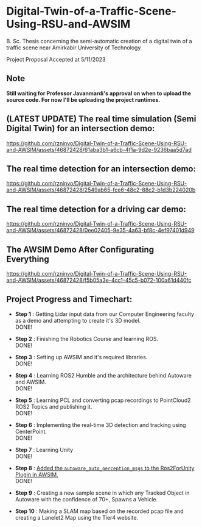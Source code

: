 # Digital-Twin-of-a-Traffic-Scene-Using-RSU-and-AWSIM
B. Sc. Thesis concerning the semi-automatic creation of a digital twin of a traffic scene near Amirkabir University of Technology

Project Proposal Accepted at 5/11/2023

## Note  
**Still waiting for Professor Javanmardi's approval on when to upload the source code. For now I'll be uploading the project runtimes.**

## **(LATEST UPDATE)** The real time simulation (Semi Digital Twin) for an intersection demo:

https://github.com/rzninvo/Digital-Twin-of-a-Traffic-Scene-Using-RSU-and-AWSIM/assets/46872428/61aba3b1-a6cb-4f1a-9d2e-9236baa5d7ad

## The real time detection for an intersection demo:
https://github.com/rzninvo/Digital-Twin-of-a-Traffic-Scene-Using-RSU-and-AWSIM/assets/46872428/2549ab65-fce6-48c2-88c2-b1d3b224020b

## The real time detection for a driving car demo:
https://github.com/rzninvo/Digital-Twin-of-a-Traffic-Scene-Using-RSU-and-AWSIM/assets/46872428/0ee02405-9e35-4a63-bf8c-4ef97401d949



## The AWSIM Demo After Configurating Everything
https://github.com/rzninvo/Digital-Twin-of-a-Traffic-Scene-Using-RSU-and-AWSIM/assets/46872428/f5b05a3e-4cc1-45c5-b072-100a61d440fc

## Project Progress and Timechart:
* **Step 1** : Getting Lidar input data from our Computer Engineering faculty as a demo and attempting to create it's 3D model.   
DONE!

* **Step 2** : Finishing the Robotics Course and learning ROS.   
DONE!

* **Step 3** : Setting up AWSIM and it's required libraries.   
DONE!   

* **Step 4** : Learning ROS2 Humble and the architecture behind Autoware and AWSIM.  
DONE!

* **Step 5**  : Learning PCL and converting pcap recordings to PointCloud2 ROS2 Topics and publishing it.  
DONE!

* **Step 6** : Implementing the real-time 3D detection and tracking using CenterPoint.  
DONE!

* **Step 7** : Learning Unity  
DONE!

* **Step 8** : [Added the `autoware_auto_perception_msgs` to the Ros2ForUnity Plugin in AWSIM.](https://github.com/rzninvo/AWSIM/commit/aeeadf17f201f0bec529d97b834286d8ddc114c2)  
DONE!

* **Step 9** : Creating a new sample scene in which any Tracked Object in Autoware with the confidence of 70+, Spawns a Vehicle.

* **Step 10** : Making a SLAM map based on the recorded pcap file and creating a Lanelet2 Map using the Tier4 website.
